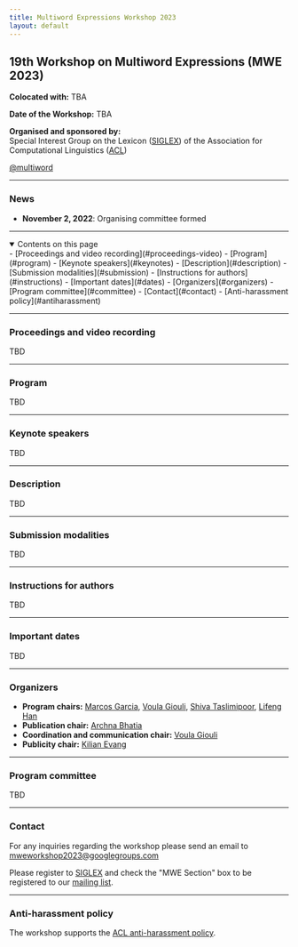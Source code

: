 ```yaml
---
title: Multiword Expressions Workshop 2023
layout: default
---
```



<h2>19th Workshop on Multiword Expressions (MWE 2023)</h2>

**Colocated with:** TBA

**Date of the Workshop:** TBA

**Organised and sponsored by:**\
Special Interest Group on the Lexicon ([SIGLEX](http://www.siglex.org/)) of the Association for Computational Linguistics ([ACL](https://www.aclweb.org/portal/))

<a href="https://twitter.com/multiword?ref_src=twsrc%5Etfw" class="twitter-follow-button" data-size="large" data-show-screen-name="true" data-show-count="false">@multiword</a><script async src="https://platform.twitter.com/widgets.js" charset="utf-8"></script>

-----

### News

<!--
* **May 31, 2022**: Preliminary program online.
* **April 20, 2022**: LREC extended the Early-Bird Registration deadline for the main conference and workshops to May 6, 2022 (23:59 UTC+2).
* **April 12, 2022**: Paper submission deadline extended to April 17, 2022.
* **April 04, 2022**: Paper submission deadline extended to April 12, 2022.
* **March 19, 2022**: Final CFP posted.
* **March, 2022**: Invited speakers at MWE 2022: Sabine Schulte im Walde (University of Stuttgart), Steven Bird (Charles Darwin University)
* **February 21, 2022**: Second CFP posted.
* **December 21, 2021**: First CFP posted.
* **December 9, 2021**: MWE-2022 proposal accepted at LREC 2022.
-->
* **November 2, 2022**: Organising committee formed

-----

<details open markdown="block">
  <summary>
    Contents on this page
  </summary>
- [Proceedings and video recording](#proceedings-video)
- [Program](#program)
- [Keynote speakers](#keynotes) 
- [Description](#description)
- [Submission modalities](#submission)
- [Instructions for authors](#instructions)
- [Important dates](#dates)
- [Organizers](#organizers)
- [Program committee](#committee)
- [Contact](#contact)
- [Anti-harassment policy](#antiharassment)
</details>

<!-- Does not work...
* TOC
{:toc}-->

-----

### <a name="proceedings-video"> Proceedings and video recording </a>

TBD

-----

### <a name="program"> Program </a>

TBD

-----

### <a name="keynotes">Keynote speakers </a>

TBD

------

### <a name="description"> Description </a>

TBD

-----

### <a name="submission"> Submission modalities </a>

TBD

-----

### <a name="instructions"> Instructions for authors </a>

TBD

-----

### <a name="dates"> Important dates </a>

TBD

-----

### <a name="organizers"> Organizers </a>

- **Program chairs:** [Marcos Garcia](http://www.grupolys.org/~marcos/), [Voula Giouli](https://www.ilsp.gr/en/members/giouli-voula-2/), [Shiva Taslimipoor](https://shivaat.github.io/), [Lifeng Han](https://www.research.manchester.ac.uk/portal/lifeng.han.html)
- **Publication chair:** [Archna Bhatia](https://www.ihmc.us/groups/abhatia/)
- **Coordination and communication chair:** [Voula Giouli](https://www.ilsp.gr/en/members/giouli-voula-2/)
- **Publicity chair:** [Kilian Evang](https://kilian.evang.name/)

-----

### <a name="committee"> Program committee </a>

TBD

-----

### <a name="contact"> Contact </a>

For any inquiries regarding the workshop please send an email to
[mweworkshop2023@googlegroups.com ](mailto:mweworkshop2023@googlegroups.com )

Please register to [SIGLEX](../organization/members) and check the "MWE
Section" box to be registered to our [mailing list](../mailinglist).

-----

### <a name="antiharassment"> Anti-harassment policy </a>

The workshop supports the [ACL anti-harassment
policy](https://www.aclweb.org/adminwiki/index.php?title=Anti-Harassment_Policy).

